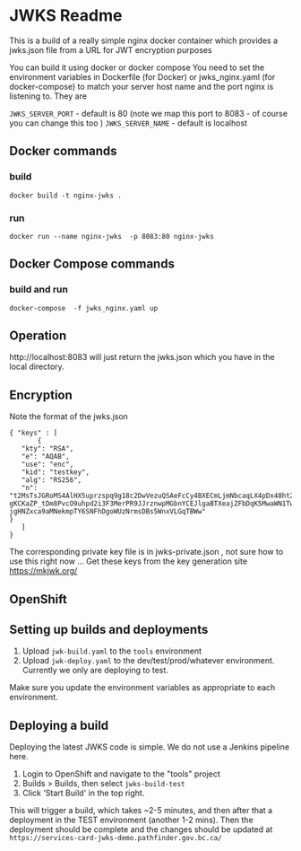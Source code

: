 # JWKS Readme

 This is a build of a really simple nginx docker container which provides a jwks.json file from a URL for JWT encryption purposes

 You can build it using docker or docker compose
 You need to set the environment variables in Dockerfile (for Docker) or jwks_nginx.yaml (for docker-compose) to match your server host name and the port nginx is listening to.
 They are

 `JWKS_SERVER_PORT` - default is 80 (note we map this port to 8083 - of course you can change this too )
 `JWKS_SERVER_NAME` - default is localhost

 ## Docker  commands
 ### build
 `docker build -t nginx-jwks .`
 ### run
 `docker run --name nginx-jwks  -p 8083:80 nginx-jwks`

 ## Docker Compose commands
 ### build and run 
 `docker-compose  -f jwks_nginx.yaml up`

 ## Operation

 http://localhost:8083 will just return the jwks.json which you have in the local directory.

 ## Encryption
 Note the format of the jwks.json
 ```
{ "keys" : [
        {
    "kty": "RSA",
    "e": "AQAB",
    "use": "enc",
    "kid": "testkey",
    "alg": "RS256",
    "n": "t2MsTsJGRoMS4AlHX5uprzspq9g18c2DwVezuQSAeFcCy4BXECmLjmNbcaqLX4pDx48ht2fm5lNdd7vsL_1QDxUVxvHMtueMm9ZxbHYLyfWNC34aB6gHakVW4dX2km3-gKCKaZP_tDm8PvcO9uhpd2i3F3MerPR9JJrznwpMGbnYCEJlgaBTXeajZFbDqK5MwaWN1TwyL99cltWzBsj5qy2nlPfOQU4BHZtH7U4oBAOhM9kA6jbJZKoNKUWIVf4rgTi2FH5pHyz8yEP451xDTf6uxaR4jdMxLYAok-jgHNZxca9aMNekmpTY6SNFhDgoWUzNrmsDBs5WnxVLGqTBWw"
}
    ]
}

```
The corresponding private key file is in jwks-private.json , not sure how to use this right now ... 
Get these keys from the key generation site https://mkjwk.org/ 
## OpenShift

## Setting up builds and deployments

1. Upload `jwk-build.yaml` to the `tools` environment
2. Upload `jwk-deploy.yaml` to the dev/test/prod/whatever environment.  Currently we only are deploying to test.

Make sure you update the environment variables as appropriate to each environment.

 
## Deploying a build

Deploying the latest JWKS code is simple.  We do not use a Jenkins pipeline here.

1. Login to OpenShift and navigate to the  "tools" project
2. Builds > Builds, then select `jwks-build-test`
3. Click 'Start Build' in the top right.

This will trigger a build, which takes ~2-5 minutes, and then after that a deployment in the TEST environment (another 1-2 mins).  Then the deployment should be complete and the changes should be updated at `https://services-card-jwks-demo.pathfinder.gov.bc.ca/`
